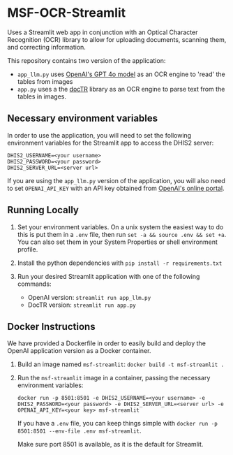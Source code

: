 # MSF-OCR-Streamlit

Uses a Streamlit web app in conjunction with an Optical Character Recognition (OCR) library to allow for uploading documents, scanning them, and correcting information.

This repository contains two version of the application:
- `app_llm.py` uses [OpenAI's GPT 4o model](https://platform.openai.com/docs/guides/vision) as an OCR engine to 'read' the tables from images
- `app.py` uses a the [docTR](https://pypi.org/project/python-doctr/) library as an OCR engine to parse text from the tables in images.

## Necessary environment variables
In order to use the application, you will need to set the following environment variables for the Streamlit app to access the DHIS2 server:
```
DHIS2_USERNAME=<your username>
DHIS2_PASSWORD=<your password>
DHIS2_SERVER_URL=<server url>
```

If you are using the `app_llm.py` version of the application, you will also need to set `OPENAI_API_KEY` with an API key obtained from [OpenAI's online portal](https://platform.openai.com/).

## Running Locally
1) Set your environment variables. On a unix system the easiest way to do this is put them in a `.env` file, then run `set -a && source .env && set +a`. You can also set them in your System Properties or shell environment profile.  

2) Install the python dependencies with `pip install -r requirements.txt`

3) Run your desired Streamlit application with one of the following commands:
    - OpenAI version: `streamlit run app_llm.py` 
    - DocTR version: `streamlit run app.py` 

## Docker Instructions
We have provided a Dockerfile in order to easily build and deploy the OpenAI application version as a Docker container. 

1) Build an image named `msf-streamlit`: `docker build -t msf-streamlit .`

2) Run the `msf-streamlit` image in a container, passing the necessary environment variables: 
    ```
    docker run -p 8501:8501 -e DHIS2_USERNAME=<your username> -e DHIS2_PASSWORD=<your password> -e DHIS2_SERVER_URL=<server url> -e OPENAI_API_KEY=<your key> msf-streamlit
    ```

    If you have a `.env` file, you can keep things simple with `docker run -p 8501:8501 --env-file .env msf-streamlit`. 

    Make sure port 8501 is available, as it is the default for Streamlit.

